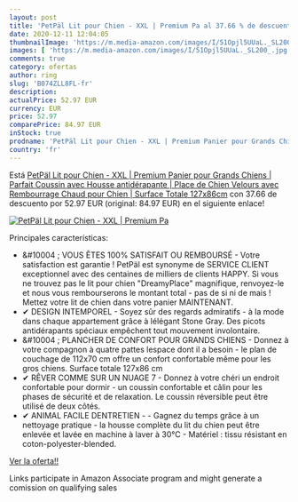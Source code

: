```yaml
---
layout: post
title: 'PetPäl Lit pour Chien - XXL | Premium Pa al 37.66 % de descuento'
date: 2020-12-11 12:04:05
thumbnailImage: 'https://m.media-amazon.com/images/I/51Opjl5UUaL._SL200_.jpg'
images: [ 'https://m.media-amazon.com/images/I/51Opjl5UUaL._SL200_.jpg' ]
comments: true
category: ofertas
author: ring
slug: 'B074ZLL8FL-fr'
description:
actualPrice: 52.97 EUR
currency: EUR
price: 52.97
comparePrice: 84.97 EUR
inStock: true
prodname: 'PetPäl Lit pour Chien - XXL | Premium Panier pour Grands Chiens | Parfait Coussin avec Housse antidérapante | Place de Chien Velours avec Rembourrage Chaud pour Chien | Surface Totale 127x86cm'
country: 'fr'
---
```


Está [PetPäl Lit pour Chien - XXL | Premium Panier pour Grands Chiens | Parfait Coussin avec Housse antidérapante | Place de Chien Velours avec Rembourrage Chaud pour Chien | Surface Totale 127x86cm](https://www.amazon.fr/dp/B074ZLL8FL/?tag=tolees0d-21) con 37.66 de descuento por 52.97 EUR (original: 84.97 EUR) en el siguiente enlace!

[![PetPäl Lit pour Chien - XXL | Premium Pa](https://m.media-amazon.com/images/I/51Opjl5UUaL._SL200_.jpg)](https://www.amazon.fr/dp/B074ZLL8FL/?tag=tolees0d-21)

Principales características:

- &#10004 ; VOUS ÊTES 100% SATISFAIT OU REMBOURSÉ - Votre satisfaction est garantie ! PetPäl est synonyme de SERVICE CLIENT exceptionnel avec des centaines de milliers de clients HAPPY. Si vous ne trouvez pas le lit pour chien "DreamyPlace" magnifique, renvoyez-le et nous vous rembourserons le montant total - pas de si ni de mais ! Mettez votre lit de chien dans votre panier MAINTENANT.
- ✔ DESIGN INTEMPOREL - Soyez sûr des regards admiratifs - à la mode dans chaque appartement grâce à lélégant Stone Gray. Des picots antidérapants spéciaux empêchent tout mouvement involontaire.
- &#10004 ; PLANCHER DE CONFORT POUR GRANDS CHIENS - Donnez à votre compagnon à quatre pattes lespace dont il a besoin - le plan de couchage de 112x70 cm offre un confort confortable même pour les gros chiens. Surface totale 127x86 cm
- ✔ RÊVER COMME SUR UN NUAGE 7 - Donnez à votre chéri un endroit confortable pour dormir - un coussin confortable et câlin pour les phases de sécurité et de relaxation. Le coussin réversible peut être utilisé de deux côtés.
- ✔ ANIMAL FACILE DENTRETIEN - - Gagnez du temps grâce à un nettoyage pratique - la housse complète du lit du chien peut être enlevée et lavée en machine à laver à 30°C - Matériel : tissu résistant en coton-polyester-blended.

[Ver la oferta!!](https://www.amazon.fr/dp/B074ZLL8FL/?tag=tolees0d-21)

Links participate in Amazon Associate program and might generate a comission on qualifying sales


